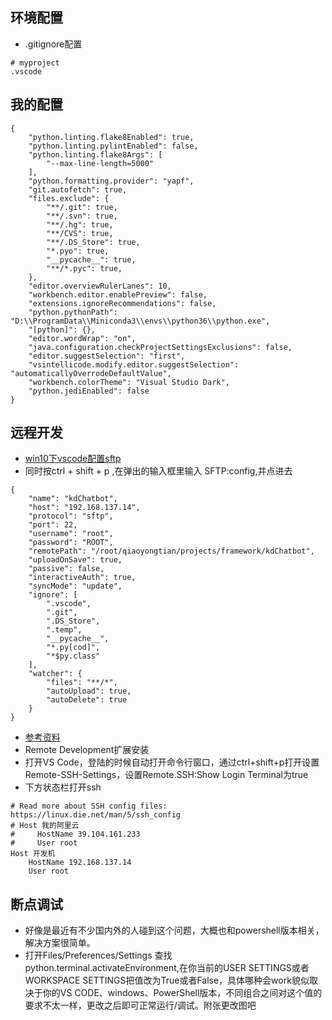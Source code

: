 ## 环境配置

- .gitignore配置

~~~
# myproject
.vscode
~~~


## 我的配置

~~~
{
    "python.linting.flake8Enabled": true,
    "python.linting.pylintEnabled": false,
    "python.linting.flake8Args": [
        "--max-line-length=5000"
    ],
    "python.formatting.provider": "yapf",
    "git.autofetch": true,
    "files.exclude": {
        "**/.git": true,
        "**/.svn": true,
        "**/.hg": true,
        "**/CVS": true,
        "**/.DS_Store": true,
        "*.pyo": true,
        "__pycache__": true,
        "**/*.pyc": true,
    },
    "editor.overviewRulerLanes": 10,
    "workbench.editor.enablePreview": false,
    "extensions.ignoreRecommendations": false,
    "python.pythonPath": "D:\\ProgramData\\Miniconda3\\envs\\python36\\python.exe",
    "[python]": {},
    "editor.wordWrap": "on",
    "java.configuration.checkProjectSettingsExclusions": false,
    "editor.suggestSelection": "first",
    "vsintellicode.modify.editor.suggestSelection": "automaticallyOverrodeDefaultValue",
    "workbench.colorTheme": "Visual Studio Dark",
    "python.jediEnabled": false
}
~~~

## 远程开发

- [win10下vscode配置sftp](https://www.cnblogs.com/raind/p/8975978.html)
- 同时按ctrl + shift + p ,在弹出的输入框里输入 SFTP:config,并点进去

~~~shell
{
    "name": "kdChatbot",
    "host": "192.168.137.14",
    "protocol": "sftp",
    "port": 22,
    "username": "root",
    "password": "ROOT",
    "remotePath": "/root/qiaoyongtian/projects/framework/kdChatbot",
    "uploadOnSave": true,
    "passive": false,
    "interactiveAuth": true,
    "syncMode": "update",
    "ignore": [
        ".vscode",
        ".git",
        ".DS_Store",
        ".temp",
        "__pycache__",
        "*.py[cod]",
        "*$py.class"
    ],
    "watcher": {
        "files": "**/*",
        "autoUpload": true,
        "autoDelete": true
    }
}
~~~

- [参考资料](https://blog.csdn.net/yh0503/article/details/89851899)
- Remote Development扩展安装
- 打开VS Code，登陆的时候自动打开命令行窗口，通过ctrl+shift+p打开设置Remote-SSH-Settings，设置Remote.SSH:Show Login Terminal为true
- 下方状态栏打开ssh

~~~shell
# Read more about SSH config files: https://linux.die.net/man/5/ssh_config
# Host 我的阿里云
#     HostName 39.104.161.233
#     User root
Host 开发机
    HostName 192.168.137.14
    User root
~~~

## 断点调试

- 好像是最近有不少国内外的人碰到这个问题，大概也和powershell版本相关，解决方案很简单。
- 打开Files/Preferences/Settings 查找python.terminal.activateEnvironment,在你当前的USER SETTINGS或者WORKSPACE SETTINGS把值改为True或者False，具体哪种会work貌似取决于你的VS CODE、windows、PowerShell版本，不同组合之间对这个值的要求不太一样，更改之后即可正常运行/调试。附张更改图吧